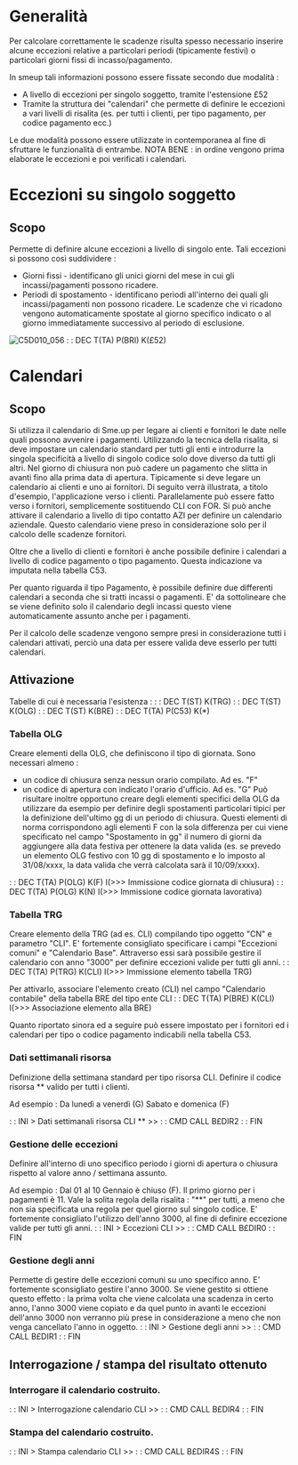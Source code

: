 # Generalità
Per calcolare correttamente le scadenze risulta spesso necessario inserire alcune eccezioni relative a particolari periodi (tipicamente festivi) o particolari giorni fissi di incasso/pagamento.

In smeup tali informazioni possono essere fissate secondo due modalità : 
-  A livello di eccezioni per singolo soggetto, tramite l'estensione £52
-  Tramite la struttura dei "calendari" che permette di definire le eccezioni a vari livelli di risalita (es. per tutti i clienti, per tipo pagamento, per codice pagamento ecc.)

Le due modalità possono essere utilizzate in contemporanea al fine di sfruttare le funzionalità di entrambe. NOTA BENE :  in ordine vengono prima elaborate le eccezioni e poi verificati i calendari.

# Eccezioni su singolo soggetto
## Scopo
Permette di definire alcune eccezioni a livello di singolo ente. Tali eccezioni si possono così suddividere : 
-  Giorni fissi - identificano gli unici giorni del mese in cui gli incassi/pagamenti possono ricadere.
-  Periodi di spostamento - identificano periodi all'interno dei quali gli incassi/pagamenti non
possono ricadere. Le scadenze che vi ricadono vengono automaticamente spostate al giorno specifico
indicato o al giorno immediatamente successivo al periodo di esclusione.

![C5D010_056](http://doc.smeup.com/immagini/C5D010_B/C5D010_056.png)
 :  : DEC T(TA) P(BRI) K(£52)

# Calendari
## Scopo
Si utilizza il calendario di Sme.up per legare ai clienti e fornitori le date nelle quali possono avvenire i pagamenti.
Utilizzando la tecnica della risalita, si deve impostare un calendario standard per tutti gli enti e introdurre la singola specificità a livello di singolo codice solo dove diverso da tutti gli altri.
Nel giorno di chiusura non può cadere un pagamento che slitta in avanti fino alla prima data di apertura.
Tipicamente si deve legare un calendario ai clienti e uno ai fornitori.
Di seguito verrà illustrata, a titolo d'esempio, l'applicazione verso i clienti. Parallelamente può essere fatto verso i fornitori, semplicemente sostituendo CLI con FOR.
Si può anche attivare il calendario a livello di tipo contatto AZI per definire un calendario aziendale. Questo calendario viene preso in considerazione solo per il calcolo delle scadenze fornitori.

Oltre che a livello di clienti e fornitori è anche possibile definire i calendari a livello
di codice pagamento o tipo pagamento. Questa indicazione va imputata nella tabella C53.

Per quanto riguarda il tipo Pagamento, è possibile definire due differenti calendari a seconda che si tratti incassi o pagamenti. E' da sottolineare che se viene definito solo il calendario degli incassi questo viene automaticamente assunto anche per i pagamenti.

Per il calcolo delle scadenze vengono sempre presi in considerazione tutti i calendari attivati, perciò una data per essere valida deve esserlo per tutti calendari.

## Attivazione
Tabelle di cui è necessaria l'esistenza : 
 :  : DEC T(ST) K(TRG)
 :  : DEC T(ST) K(OLG)
 :  : DEC T(ST) K(BRE)
 :  : DEC T(TA) P(C53) K(\*)

### Tabella OLG
Creare elementi della OLG, che definiscono il tipo di giornata. Sono necessari almeno : 
-  un codice di chiusura senza nessun orario compilato. Ad es. "F"
-  un codice di apertura con indicato l'orario d'ufficio. Ad es. "G"
Può risultare inoltre opportuno creare degli elementi specifici della OLG da utilizzare da esempio per definire degli spostamenti particolari tipici per la definizione dell'ultimo gg di un periodo di chiusura. Questi elementi di norma corrispondono agli elementi F con la sola differenza per cui viene specificato nel campo "Spostamento in gg" il numero di giorni da aggiungere alla data festiva per ottenere la data valida (es. se prevedo un elemento OLG festivo con 10 gg di spostamento e lo imposto al 31/08/xxxx, la data valida che verrà calcolata sarà il 10/09/xxxx).

 :  : DEC T(TA) P(OLG) K(F) I(>>> Immissione codice giornata di chiusura)
 :  : DEC T(TA) P(OLG) K(N) I(>>> Immissione codice giornata lavorativa)

### Tabella TRG
Creare elemento della TRG (ad es. CLI) compilando tipo oggetto "CN" e parametro "CLI". E' fortemente consigliato specificare i campi "Eccezioni comuni" e "Calendario Base". Attraverso essi sarà possibile gestire il calendario con anno "3000" per definire eccezioni valide per tutti gli anni.
 :  : DEC T(TA) P(TRG) K(CLI) I(>>> Immissione elemento tabella TRG)

Per attivarlo, associare l'elemento creato (CLI) nel campo "Calendario contabile" della tabella BRE del tipo ente CLI
 :  : DEC T(TA) P(BRE) K(CLI) I(>>> Associazione elemento alla BRE)

Quanto riportato sinora ed a seguire può essere impostato per i fornitori ed i calendari per tipo o codice pagamento indicabili nella tabella C53.

### Dati settimanali risorsa
Definizione della settimana standard per tipo risorsa CLI. Definire il codice risorsa \*\* valido per tutti i clienti.

Ad esempio : 
Da lunedì a venerdì   (G)
Sabato e domenica     (F)

 :  : INI > Dati settimanali risorsa CLI \*\* >> 
 :  : CMD CALL B£DIR2
 :  : FIN

### Gestione delle eccezioni
Definire all'interno di uno specifico periodo i giorni di apertura o chiusura rispetto al valore anno / settimana assunto.

Ad esempio : 
Dal 01 al 10 Gennaio è chiuso (F). Il primo giorno per i pagamenti è 11.
Vale la solita regola della risalita :  "\*\*" per tutti, a meno che non sia specificata una regola per quel giorno sul singolo codice.
E' fortemente consigliato l'utilizzo dell'anno 3000, al fine di definire eccezione valide per tutti gli anni.
 :  : INI > Eccezioni CLI >> 
 :  : CMD CALL B£DIR0
 :  : FIN

### Gestione degli anni
Permette di gestire delle eccezioni comuni su uno specifico anno. E' fortemente sconsigliato gestire l'anno 3000. Se viene gestito si ottiene questo effetto :  la prima volta che viene calcolata una scadenza in certo anno, l'anno 3000 viene copiato e da quel punto in avanti le eccezioni dell'anno 3000 non verranno più prese in considerazione a meno che non venga cancellato l'anno in oggetto.
 :  : INI > Gestione degli anni >> 
 :  : CMD CALL B£DIR1
 :  : FIN

## Interrogazione / stampa del risultato ottenuto
### Interrogare il calendario costruito.
 :  : INI > Interrogazione calendario CLI >> 
 :  : CMD CALL B£DIR4
 :  : FIN
### Stampa  del calendario costruito.
 :  : INI > Stampa calendario CLI >> 
 :  : CMD CALL B£DIR4S
 :  : FIN

